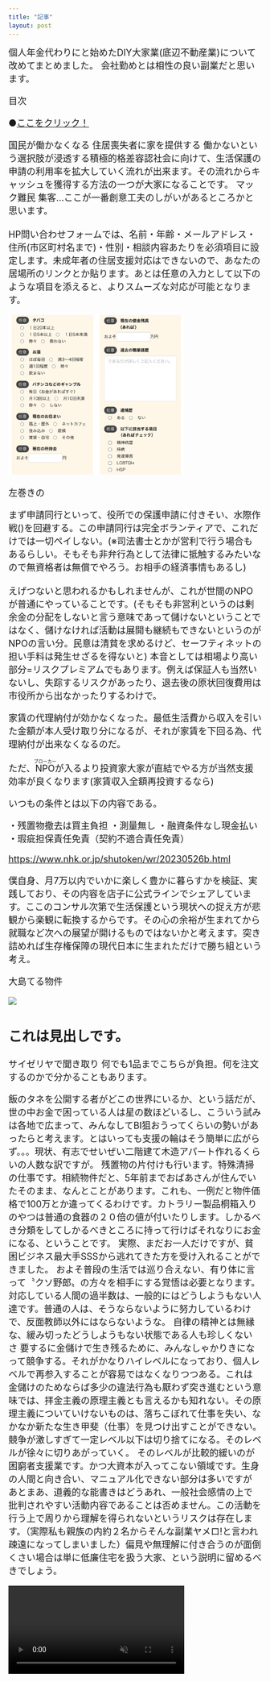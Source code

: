 ```yaml
---
title: "記事"
layout: post
---
```

<span style="font-size:large">
個人年金代わりにと始めたDIY大家業(底辺不動産業)について改めてまとめました。
会社勤めとは相性の良い副業だと思います。

目次

●<a href="#example">ここをクリック！</a>

国民が働かなくなる
住居喪失者に家を提供する
働かないという選択肢が浸透する積極的格差容認社会に向けて、生活保護の申請の利用率を拡大していく流れが出来ます。その流れからキャッシュを獲得する方法の一つが大家になることです。
マック難民
集客…ここが一番創意工夫のしがいがあるところかと思います。<br><br>
HP問い合わせフォームでは、名前・年齢・メールアドレス・住所(市区町村名まで)・性別・相談内容あたりを必須項目に設定します。未成年者の住居支援対応はできないので、あなたの居場所のリンクとか貼ります。あとは任意の入力として以下のような項目を添えると、よりスムーズな対応が可能となります。
<p><img src="/assets/Media/Images/optional.PNG" width="350"></p>
<span style="font-size:large">
左巻きの


まず申請同行といって、役所での保護申請に付きそい、水際作戦()を回避する。この申請同行は完全ボランティアで、これだけでは一切ペイしない。(※司法書士とかが営利で行う場合もあるらしい。そもそも非弁行為として法律に抵触するみたいなので無資格者は無償でやろう。お相手の経済事情もあるし)<br><br>
えげつないと思われるかもしれませんが、これが世間のNPOが普通にやっていることです。(そもそも非営利というのは剰余金の分配をしないと言う意味であって儲けないということではなく、儲けなければ活動は展開も継続もできないというのがNPOの言い分。民意は清貧を求めるけど、セーフティネットの担い手料は発生せざるを得ないと)
本音としては相場より高い部分=リスクプレミアムでもあります。例えば保証人も当然いないし、失踪するリスクがあったり、退去後の原状回復費用は市役所から出なかったりするわけで。

家賃の代理納付が効かなくなった。最低生活費から収入を引いた金額が本人受け取り分になるが、それが家賃を下回る為、代理納付が出来なくなるのだ。

ただ、<ruby>NPO<rp>（</rp><rt>ブローカー</rt><rp>）</rp></ruby>が入るより投資家大家が直結でやる方が当然支援効率が良くなります(家賃収入全額再投資するなら)


いつもの条件とは以下の内容である。

・残置物撤去は買主負担
・測量無し
・融資条件なし現金払い
・瑕疵担保責任免責（契約不適合責任免責）

https://www.nhk.or.jp/shutoken/wr/20230526b.html

僕自身、月7万以内でいかに楽しく豊かに暮らすかを検証、実践しており、その内容を店子に公式ラインでシェアしています。ここのコンサル次第で生活保護という現状への捉え方が悲観から楽観に転換するからです。その心の余裕が生まれてから就職など次への展望が開けるものではないかと考えます。突き詰めれば生存権保障の現代日本に生まれただけで勝ち組という考え。

大島てる物件
<p><img src="/assets/Media/Images/IMG_3627.jpeg" width="350"></p>

<h2 id="example">これは見出しです。</h2>
サイゼリヤで聞き取り
何でも1品までこちらが負担。何を注文するのかで分かることもあります。

飯のタネを公開する者がどこの世界にいるか、という話だが、世の中お金で困っている人は星の数ほどいるし、こういう試みは各地で広まって、みんなしてBI狙おうってくらいの勢いがあったらと考えます。とはいっても支援の輪はそう簡単に広がらず。。。現状、有志でせいぜい二階建て木造アパート作れるくらいの人数な訳ですが。
残置物の片付けも行います。特殊清掃の仕事です。相続物件だと、5年前までおばあさんが住んでいたそのまま、なんとことがあります。これも、一例だと物件価格で100万とか違ってくるわけです。カトラリー製品桐箱入りのやつは普通の食器の２０倍の値が付いたりします。しかるべき分類をしてしかるべきところに持って行けばそれなりにお金になる、ということです。
実際、まだお一人だけですが、貧困ビジネス最大手SSSから逃れてきた方を受け入れることができました。
およそ普段の生活では巡り合えない、有り体に言って〝クソ野郎〟の方々を相手にする覚悟は必要となります。
対応している人間の過半数は、一般的にはどうしようもない人達です。普通の人は、そうならないように努力しているわけで、反面教師以外にはならないような。
自律の精神とは無縁な、緩み切ったどうしようもない状態である人も珍しくない
さ
要するに金儲けで生き残るために、みんなしゃかりきになって競争する。それがかなりハイレベルになっており、個人レベルで再参入することが容易ではなくなりつつある。これは金儲けのためならば多少の違法行為も厭わず突き進むという意味では、拝金主義の原理主義とも言えるかも知れない。その原理主義についていけないものは、落ちこぼれて仕事を失い、なかなか新たな生き甲斐（仕事）を見つけ出すことができない。競争が激しすぎて一定レベル以下は切り捨てになる。そのレベルが徐々に切りあがっていく。
そのレベルが比較的緩いのが困窮者支援業です。かつ大資本が入ってこない領域です。生身の人間と向き合い、マニュアル化できない部分は多いですが
あとまあ、道義的な能書きはどうあれ、一般社会感情の上で批判されやすい活動内容であることは否めません。この活動を行う上で周りから理解を得られないというリスクは存在します。（実際私も親族の内約２名からそんな副業ヤメロ!と言われ疎遠になってしまいました）偏見や無理解に付き合うのが面倒くさい場合は単に低廉住宅を扱う大家、という説明に留めるべきでしょう。


<video src="/assets/Media/Videos/cleaning.mp4" autoplay muted loop playsinline width="350">
</video>

